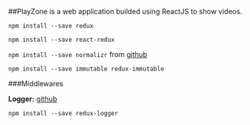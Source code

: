 ##PlayZone is a web application builded using ReactJS to show videos.

`npm install --save redux`

`npm install --save react-redux`

`npm install --save normalizr` from [github]('https://github.com/paularmstrong/normalizr/blob/master/docs/api.md')

`npm install --save immutable redux-immutable`

###Middlewares

**Logger:** [github]('https://github.com/evgenyrodionov/redux-logger')

`npm install --save redux-logger`
